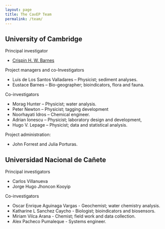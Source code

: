```yaml
---
layout: page
title: The CavEP Team
permalink: /team/
---
```


## University of Cambridge

Principal investigator
* <a href="https://www.phy.cam.ac.uk/directory/barnesc">Crispin H. W. Barnes</a>
  
Project managers and co-Investigators
* Luis de Los Santos Valladares – Physicist; sediment analyses. 
* Eustace Barnes – Bio-geographer; bioindicators, flora and fauna.

Co-investigators
* Morag Hunter – Physicist; water analysis.
* Peter Newton – Physicist; tagging development
* Noorhayati Idros – Chemical engineer.
* Adrian Ionescu – Physicist; laboratory design and development, 
* Hugo V. Lepage – Physicist; data and statistical analysis.

Project administration:
* John Forrest and Julia Porturas.

## Universidad Nacional de Cañete

Principal investigators
* Carlos Villanueva
* Jorge Hugo Jhoncon Kooyip
  
Co-investigators
* Oscar Enrique Aguinaga Vargas - Geochemist; water chemistry analysis.
* Katharine L Sanchez Caycho - Biologist; bioindicators and biosensors.
* Miriam Vilca Arana - Chemist; field work and data collection.
* Alex Pacheco Pumaleque - Systems engineer.
